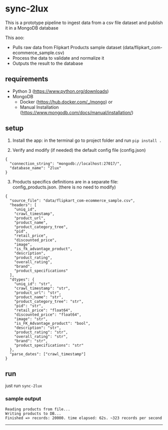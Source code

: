 # sync-2lux

This is a prototype pipeline to ingest data from a csv file dataset and publish it in a MongoDB database

This aoo:

- Pulls raw data from Flipkart Products sample dataset (data/flipkart_com-ecommerce_sample.csv)
- Process the data to validate and normalize it
- Outputs the result to the database

## requirements

- Python 3 (https://www.python.org/downloads)
- MongoDB
  - Docker (https://hub.docker.com/_/mongo) or
  - Manual Installation (https://www.mongodb.com/docs/manual/installation/)

## setup

1. Install the app: in the terminal go to project folder and run `pip install .`

2. Verify and modify (if needed) the default config file (config.json)

```
{
  "connection_string": "mongodb://localhost:27017/",
  "database_name": "2lux"
}
```

3. Products specifics definitions are in a separate file: config_products.json. (there is no need to modify)

```
{
  "source_file": "data/flipkart_com-ecommerce_sample.csv",
  "headers": [
    "uniq_id",
    "crawl_timestamp",
    "product_url",
    "product_name",
    "product_category_tree",
    "pid",
    "retail_price",
    "discounted_price",
    "image",
    "is_fk_advantage_product",
    "description",
    "product_rating",
    "overall_rating",
    "brand",
    "product_specifications"
  ],
  "dtypes": {
    "uniq_id": "str",
    "crawl_timestamp": "str",
    "product_url": "str",
    "product_name": "str",
    "product_category_tree": "str",
    "pid": "str",
    "retail_price": "float64",
    "discounted_price": "float64",
    "image": "str",
    "is_FK_Advantage_product": "bool",
    "description": "str",
    "product_rating": "str",
    "overall_rating": "str",
    "brand": "str",
    "product_specifications": "str"
  },
  "parse_dates": ["crawl_timestamp"]
}
```

## run

just run `sync-2lux` 

### sample output

```
Reading products from file...
Writing products to DB...
Finished => records: 20000. time elapsed: 62s. ~323 records per second
```

---
